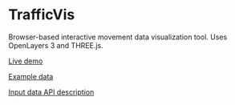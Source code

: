 # TrafficVis

Browser-based interactive movement data visualization tool. Uses OpenLayers 3 and THREE.js.

[Live demo](http://kodu.ut.ee/~heiki112/TrafficVis/)

[Example data](http://kodu.ut.ee/~heiki112/dataCompact.zip)

[Input data API description](../master/API.pdf)
